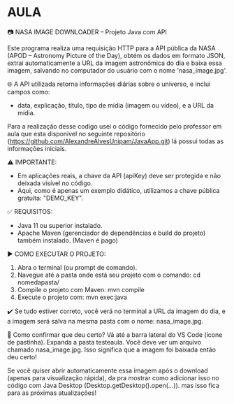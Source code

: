 # AULA

 📷 NASA IMAGE DOWNLOADER – Projeto Java com API

 Este programa realiza uma requisição HTTP para a API pública da NASA (APOD – Astronomy Picture of the Day),
 obtém os dados em formato JSON, extrai automaticamente a URL da imagem astronômica do dia
 e baixa essa imagem, salvando no computador do usuário com o nome 'nasa_image.jpg'.

 🌐 A API utilizada retorna informações diárias sobre o universo, e inclui campos como:
 - data, explicação, título, tipo de mídia (imagem ou vídeo), e a URL da mídia.

 Para a realização desse codigo usei o código fornecido pelo professor em aula que esta disponivel no seguinte repositório (https://github.com/AlexandreAlvesUnipam/JavaApp.git) lá possui todas as informações iniciais.

 ⚠️ IMPORTANTE:
 - Em aplicações reais, a chave da API (apiKey) deve ser protegida e não deixada visível no código.
 - Aqui, como é apenas um exemplo didático, utilizamos a chave pública gratuita: "DEMO_KEY".

 ✅ REQUISITOS:
 - Java 11 ou superior instalado.
 - Apache Maven (gerenciador de dependências e build do projeto) também instalado.
 (Maven é pago)


 ▶️ COMO EXECUTAR O PROJETO:
 1. Abra o terminal (ou prompt de comando).
 2. Navegue até a pasta onde está seu projeto com o comando:
      cd nomedapasta/
 3. Compile o projeto com Maven:
      mvn compile
 4. Execute o projeto com:
      mvn exec:java

 ✔️ Se tudo estiver correto, você verá no terminal a URL da imagem do dia,
    e a imagem será salva na mesma pasta com o nome: nasa_image.jpg.

 🚀 Como confirmar que deu certo?
 Vá até a barra lateral do VS Code (ícone de pastinha).
Expanda a pasta testeaula.
Você deve ver um arquivo chamado nasa_image.jpg.
Isso significa que a imagem foi baixada então deu certo!

Se você quiser abrir automaticamente essa imagem após o download (apenas para visualização rápida), 
da pra mostrar como adicionar isso no código com Java Desktop (Desktop.getDesktop().open(...)).
mas isso fica para as próximas atualizações!